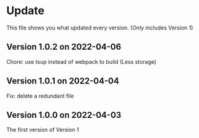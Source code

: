 
# Update

This file shows you what updated every version. (Only includes Version 1)

## Version 1.0.2 on 2022-04-06

Chore: use tsup instead of webpack to build (Less storage)

## Version 1.0.1 on 2022-04-04

Fix: delete a redundant file

## Version 1.0.0 on 2022-04-03

The first version of Version 1
